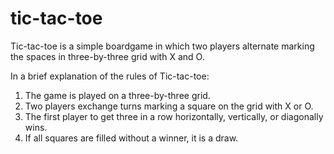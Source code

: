 # tic-tac-toe
Tic-tac-toe is a simple boardgame in which two players alternate marking the spaces in three-by-three grid with X and O.

In a brief explanation of the rules of Tic-tac-toe:
1. The game is played on a three-by-three grid.
2. Two players exchange turns marking a square on the grid with X or O.
3. The first player to get three in a row horizontally, vertically, or diagonally wins.
4. If all squares are filled without a winner, it is a draw.

